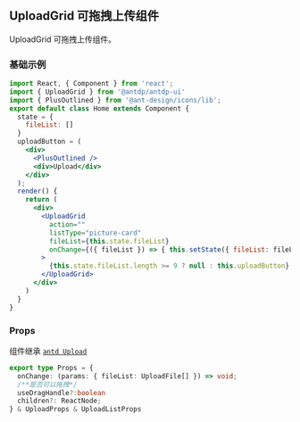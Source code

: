 UploadGrid 可拖拽上传组件
---

UploadGrid 可拖拽上传组件。

### 基础示例

<!--DemoStart--> 
```jsx
import React, { Component } from 'react';
import { UploadGrid } from '@antdp/antdp-ui'
import { PlusOutlined } from '@ant-design/icons/lib';
export default class Home extends Component {
  state = {
    fileList: []
  }
  uploadButton = (
    <div>
      <PlusOutlined />
      <div>Upload</div>
    </div>
  );
  render() {
    return (
      <div>
        <UploadGrid
          action=""
          listType="picture-card"
          fileList={this.state.fileList}
          onChange={({ fileList }) => { this.setState({ fileList: fileList }) }}
        >
          {this.state.fileList.length >= 9 ? null : this.uploadButton}
        </UploadGrid>
      </div>
    )
  }
}
```
<!--End-->

### Props
组件继承 [`antd Upload`](https:ant.design/components/upload-cn/#header)
```ts
export type Props = {
  onChange: (params: { fileList: UploadFile[] }) => void;
  /**是否可以拖拽*/
  useDragHandle?:boolean
  children?: ReactNode;
} & UploadProps & UploadListProps
```
